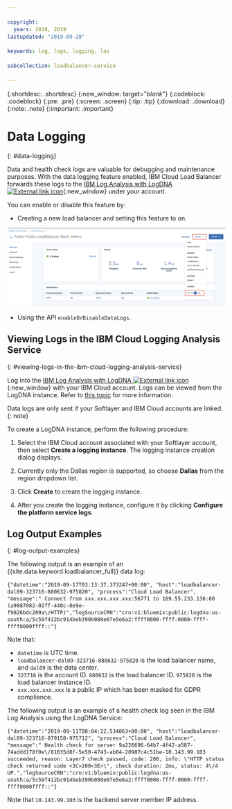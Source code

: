 ```yaml
---

copyright:
  years: 2018, 2019
lastupdated: "2019-09-28"

keywords: log, logs, logging, las

subcollection: loadbalancer-service

---
```


{:shortdesc: .shortdesc}
{:new_window: target="_blank_"}
{:codeblock: .codeblock}
{:pre: .pre}
{:screen: .screen}
{:tip: .tip}
{:download: .download}
{:note: .note}
{:important: .important}

# Data Logging
{: #data-logging}

Data and health check logs are valuable for debugging and maintenance purposes. With the data logging feature enabled, IBM Cloud Load Balancer forwards these logs to the [IBM Log Analysis with LogDNA ![External link icon](../../icons/launch-glyph.svg "External link icon")](https://cloud.ibm.com/observe/logging){:new_window} under your account.

You can enable or disable this feature by:

* Creating a new load balancer and setting this feature to on.

![Data Logging](images/DataLogging.png "Data Logging")

* Using the API `enableOrDisableDataLogs`.

## Viewing Logs in the IBM Cloud Logging Analysis Service
{: #viewing-logs-in-the-ibm-cloud-logging-analysis-service}

Log into the [IBM Log Analysis with LogDNA ![External link icon](../../icons/launch-glyph.svg "External link icon")](https://cloud.ibm.com/observe/logging){:new_window} with your IBM Cloud account. Logs can be viewed from the LogDNA instance. Refer to [this topic](/docs/Log-Analysis-with-LogDNA?topic=LogDNA-getting-started#getting-started) for more information.

Data logs are only sent if your Softlayer and IBM Cloud accounts are linked.
{: note}

To create a LogDNA instance, perform the following procedure:

1. Select the IBM Cloud account associated with your Softlayer account, then select **Create a logging instance**. The logging instance creation dialog displays.

2. Currently only the Dallas region is supported, so choose **Dallas** from the region dropdown list.

3. Click **Create** to create the logging instance.

4. After you create the logging instance, configure it by clicking **Configure the platform service logs**.

## Log Output Examples
{: #log-output-examples}

The following output is an example of an {{site.data.keyword.loadbalancer_full}} data log:

```
{"datetime":"2019-09-17T03:13:37.373247+00:00", "host":"loadbalancer-dal09-323716-880632-975820", "process":"Cloud Load Balancer", "message":" Connect from xxx.xxx.xxx.xxx:56771 to 169.55.233.136:80 (a9887082-02ff-440c-8e9e-f9026bdc209a\/HTTP)","logSourceCRN":"crn:v1:bluemix:public:logdna:us-south:a/5c59f412bc914beb390b080e07e5e6a2:ffff0000-ffff-0000-ffff-ffff0000ffff::"}
```
Note that:
* `datetime` is UTC time.
* `loadbalancer-dal09-323716-880632-975820` is the load balancer name, and `dal09` is the data center.
* `323716` is the account ID. `880632` is the load balancer ID. `975820` is the load balancer instance ID.
* `xxx.xxx.xxx.xxx` is a public IP which has been masked for GDPR compliance.

The following output is an example of a health check log seen in the IBM Log Analysis using the LogDNA Service:

```
{"datetime":"2019-09-11T08:04:22.534063+00:00", "host":"loadbalancer-dal09-323716-879158-975712", "process":"Cloud Load Balancer", "message":" Health check for server 9a226696-64b7-4f42-a587-74addd178f0e\/81035d8f-5e50-4743-ab04-20987c4c51be-10.143.99.103 succeeded, reason: Layer7 check passed, code: 200, info: \"HTTP status check returned code <3C>200<3E>\", check duration: 2ms, status: 4\/4 UP.","logSourceCRN":"crn:v1:bluemix:public:logdna:us-south:a/5c59f412bc914beb390b080e07e5e6a2:ffff0000-ffff-0000-ffff-ffff0000ffff::"}
```

Note that `10.143.99.103` is the backend server member IP address.

